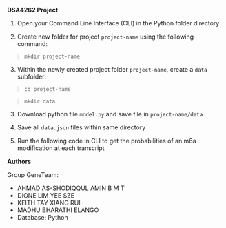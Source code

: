 **DSA4262 Project**

1. Open your Command Line Interface (CLI) in the Python folder directory

2. Create new folder for project `project-name` using the following command:
> `mkdir project-name`

3. Within the newly created project folder `project-name`, create a `data` subfolder:
> `cd project-name`

> `mkdir data`

3. Download python file `model.py` and save file in `project-name/data`

4. Save all `data.json` files within same directory

5. Run the following code in CLI to get the probabilities of an m6a modification at each transcript


**Authors**

Group GeneTeam:

- AHMAD AS-SHODIQQUL AMIN B M T
- DIONE LIM YEE SZE
- KEITH TAY XIANG RUI
- MADHU BHARATHI ELANGO
- Database: Python
